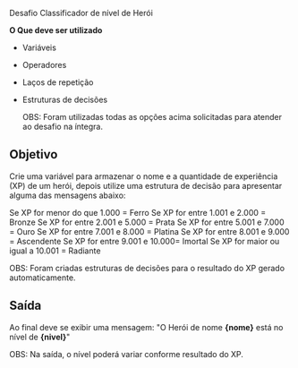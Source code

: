 Desafio Classificador de nível de Herói

**O Que deve ser utilizado**

- Variáveis
- Operadores
- Laços de repetição
- Estruturas de decisões

  OBS: Foram utilizadas todas as opções acima solicitadas para atender ao desafio na íntegra.

## Objetivo

Crie uma variável para armazenar o nome e a quantidade de experiência (XP) de um herói, depois utilize uma estrutura de decisão para apresentar alguma das mensagens abaixo:

Se XP for menor do que 1.000 = Ferro
Se XP for entre 1.001 e 2.000 = Bronze
Se XP for entre 2.001 e 5.000 = Prata
Se XP for entre 5.001 e 7.000 = Ouro
Se XP for entre 7.001 e 8.000 = Platina
Se XP for entre 8.001 e 9.000 = Ascendente
Se XP for entre 9.001 e 10.000= Imortal
Se XP for maior ou igual a 10.001 = Radiante

 OBS: Foram criadas estruturas de decisões para o resultado do XP gerado automaticamente.


## Saída

Ao final deve se exibir uma mensagem:
"O Herói de nome **{nome}** está no nível de **{nivel}**"

OBS: Na saída, o nível poderá variar conforme resultado do XP.


